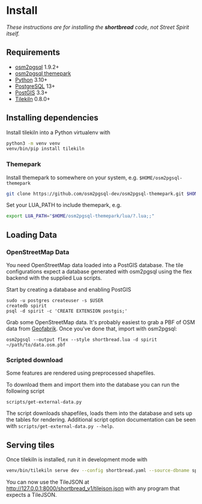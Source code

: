 # Install

*These instructions are for installing the **shortbread** code, not Street Spirit itself.*

## Requirements

- [osm2pgsql](https://osm2pgsql.org/) 1.9.2+
- [osm2pgsql themepark](https://osm2pgsql.org/themepark/)
- [Python](https://www.python.org/) 3.10+
- [PostgreSQL](https://www.postgresql.org/) 13+
- [PostGIS](https://postgis.net/) 3.3+
- [Tilekiln](https://github.com/pnorman/tilekiln) 0.8.0+

## Installing dependencies

Install tilekiln into a Python virtualenv with

```sh
python3 -m venv venv
venv/bin/pip install tilekiln
```

### Themepark

Install themepark to somewhere on your system, e.g. `$HOME/osm2pgsql-themepark`

```sh
git clone https://github.com/osm2pgsql-dev/osm2pgsql-themepark.git $HOME/osm2pgsql-themepark
```

Set your LUA_PATH to include themepark, e.g.

```sh
export LUA_PATH="$HOME/osm2pgsql-themepark/lua/?.lua;;"
```

## Loading Data

### OpenStreetMap Data

You need OpenStreetMap data loaded into a PostGIS database. The tile configurations expect a database generated with osm2pgsql using the flex backend with the supplied Lua scripts.

Start by creating a database and enabling PostGIS

```
sudo -u postgres createuser -s $USER
createdb spirit
psql -d spirit -c 'CREATE EXTENSION postgis;'
```

Grab some OpenStreetMap data. It's probably easiest to grab a PBF of OSM data from [Geofabrik](https://download.geofabrik.de/). Once you've done that, import with osm2pgsql:

```
osm2pgsql --output flex --style shortbread.lua -d spirit ~/path/to/data.osm.pbf
```

### Scripted download
Some features are rendered using preprocessed shapefiles.

To download them and import them into the database you can run the following script

```
scripts/get-external-data.py
```

The script downloads shapefiles, loads them into the database and sets up the tables for rendering. Additional script option documentation can be seen with `scripts/get-external-data.py --help`.

## Serving tiles

Once tilekiln is installed, run it in development mode with

```sh
venv/bin/tilekiln serve dev --config shortbread.yaml --source-dbname spirit
```

You can now use the TileJSON at <http://127.0.0.1:8000/shortbread_v1/tilejson.json> with any program that expects a TileJSON.
